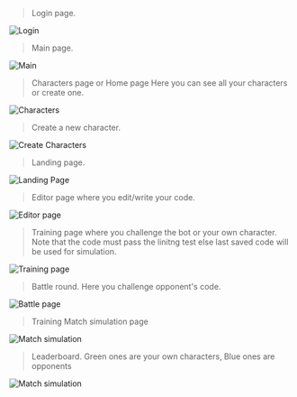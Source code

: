 > Login page.

![Login](/img/login.png)

> Main page.

![Main](/img/landing.png)

> Characters page or Home page Here you can see all your characters or create one.

![Characters](/img/chars.png)

> Create a new character.

![Create Characters](/img/create_char.png)

> Landing page.

![Landing Page](/img/landing_page.png)

> Editor page where you edit/write your code.

![Editor page](/img/editor.png)

> Training page where you challenge the bot or your own character. Note that the code must pass the linitng test else last saved code will be used for simulation.

![Training page](/img/action.png)

> Battle round. Here you challenge opponent's code.

![Battle page](/img/train_match.png)

> Training Match simulation page

![Match simulation](/img/challenge.png)

> Leaderboard. Green ones are your own characters, Blue ones are opponents

![Match simulation](/img/leader.png)
